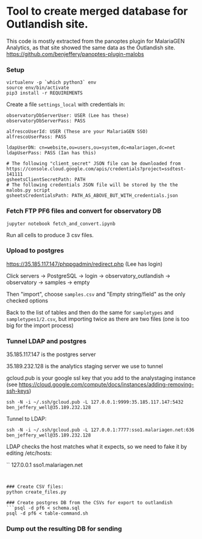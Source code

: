 # Tool to create merged database for Outlandish site.

This code is mostly extracted from the panoptes plugin for MalariaGEN Analytics, as that site showed
the same data as the Outlandish site. https://github.com/benjeffery/panoptes-plugin-malobs


### Setup
```
virtualenv -p `which python3` env
source env/bin/activate
pip3 install -r REQUIREMENTS
```
Create a file `settings_local` with credentials in:
```
observatoryDbServerUser: USER (Lee has these)
observatoryDbServerPass: PASS

alfrescoUserId: USER (These are your MalariaGEN SSO)
alfrescoUserPass: PASS

ldapUserDN: cn=website,ou=users,ou=system,dc=malariagen,dc=net
ldapUserPass: PASS (Ian has this)

# The following "client_secret" JSON file can be downloaded from https://console.cloud.google.com/apis/credentials?project=ssdtest-141111
gsheetsClientSecretPath: PATH
# The following credentials JSON file will be stored by the the malobs.py script
gsheetsCredentialsPath: PATH_AS_ABOVE_BUT_WITH_credentials.json

```

### Fetch FTP PF6 files and convert for observatory DB
```jupyter notebook fetch_and_convert.ipynb```

Run all cells to produce 3 csv files.


### Upload to postgres
https://35.185.117.147/phppgadmin/redirect.php  (Lee has login)

Click servers -> PostgreSQL -> login -> observatory_outlandish -> observatory -> samples -> empty

Then "import", choose `samples.csv` and "Empty string/field" as the only checked options

Back to the list of tables and then do the same for `sampletypes` and `sampletypes1/2.csv`, but importing twice as there are two files
(one is too big for the import process)


### Tunnel LDAP and postgres
35.185.117.147 is the postgres server

35.189.232.128 is the analytics staging server we use to tunnel

gcloud.pub is your google ssl key that you add to the analystaging instance (see https://cloud.google.com/compute/docs/instances/adding-removing-ssh-keys)

```
ssh -N -i ~/.ssh/gcloud.pub -L 127.0.0.1:9999:35.185.117.147:5432 ben_jeffery_well@35.189.232.128
```

Tunnel to LDAP:

```
ssh -N -i ~/.ssh/gcloud.pub -L 127.0.0.1:7777:sso1.malariagen.net:636 ben_jeffery_well@35.189.232.128
```

LDAP checks the host matches what it expects, so we need to fake it by editing /etc/hosts:

``
127.0.0.1       sso1.malariagen.net
```


### Create CSV files:
python create_files.py 

### Create postgres DB from the CSVs for export to outlandish
```psql -d pf6 < schema.sql
psql -d pf6 < table-command.sh
```

### Dump out the resulting DB for sending

```pg_dump pf6 --no-owner --no-privileges > pf6_dump
```



